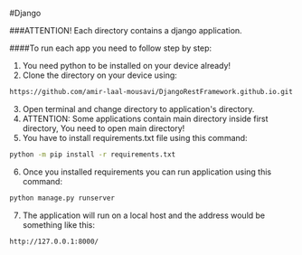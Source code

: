 #Django

###ATTENTION!
Each directory contains a django application.

####To run each app you need to follow step by step:
1. You need python to be installed on your device already!
2. Clone the directory on your device using:
```bash
https://github.com/amir-laal-mousavi/DjangoRestFramework.github.io.git
```
3. Open terminal and change directory to application's directory.
4. ATTENTION: Some applications contain main directory inside first directory, You need to open main directory!
5. You have to install requirements.txt file using this command:
```bash
python -m pip install -r requirements.txt
```
6. Once you installed requirements you can run application using this command:
```bash
python manage.py runserver
```
7. The application will run on a local host and the address would be something like this: 
```
http://127.0.0.1:8000/
```
